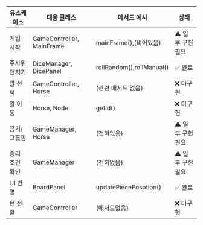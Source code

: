 | 유스케이스       | 대응 클래스               | 메서드 예시                         | 상태     |
|------------------|---------------------------|--------------------------------------|----------|
| 게임 시작        | GameController, MainFrame | mainFrame(),(비어있음)                | ⚠️ 일부 구현 필요  |
| 주사위 던지기    | DiceManager, DicePanel    | rollRandom(),rollManual()                | ✅ 완료  |
| 말 선택          | GameController, Horse     | (관련 매서드 없음)                     | ❌ 미구현  |
| 말 이동          | Horse, Node               | getId()                            | ❌ 미구현 |
| 잡기/그룹핑      | GameManager, Horse        | (전혀없음)                            | ⚠️ 일부 구현 필요 |
| 승리 조건 확인   | GameManager               | (전혀없음)                              | ⚠️ 일부 구현 필요  |
| UI 반영          | BoardPanel                | updatePiecePosotion()                | ✅ 완료  |
| 턴 전환          | GameController            | (매서드없음)                          | ❌ 미구현  |